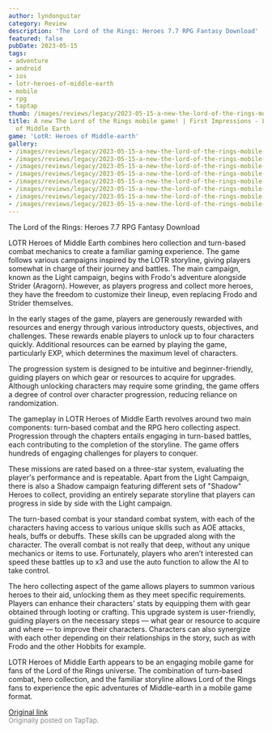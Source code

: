 ```yaml
---
author: lyndonguitar
category: Review
description: 'The Lord of the Rings: Heroes 7.7 RPG Fantasy Download'
featured: false
pubDate: 2023-05-15
tags:
- adventure
- android
- ios
- lotr-heroes-of-middle-earth
- mobile
- rpg
- taptap
thumb: /images/reviews/legacy/2023-05-15-a-new-the-lord-of-the-rings-mobile-game--first-impressions---lotr-heroes-of-middle-earth-0.avif
title: A new The Lord of the Rings mobile game! | First Impressions - LOTR Heroes
  of Middle Earth
game: 'LotR: Heroes of Middle-earth'
gallery:
- /images/reviews/legacy/2023-05-15-a-new-the-lord-of-the-rings-mobile-game--first-impressions---lotr-heroes-of-middle-earth-0.avif
- /images/reviews/legacy/2023-05-15-a-new-the-lord-of-the-rings-mobile-game--first-impressions---lotr-heroes-of-middle-earth-1.avif
- /images/reviews/legacy/2023-05-15-a-new-the-lord-of-the-rings-mobile-game--first-impressions---lotr-heroes-of-middle-earth-2.avif
- /images/reviews/legacy/2023-05-15-a-new-the-lord-of-the-rings-mobile-game--first-impressions---lotr-heroes-of-middle-earth-3.avif
- /images/reviews/legacy/2023-05-15-a-new-the-lord-of-the-rings-mobile-game--first-impressions---lotr-heroes-of-middle-earth-4.avif
- /images/reviews/legacy/2023-05-15-a-new-the-lord-of-the-rings-mobile-game--first-impressions---lotr-heroes-of-middle-earth-5.avif
- /images/reviews/legacy/2023-05-15-a-new-the-lord-of-the-rings-mobile-game--first-impressions---lotr-heroes-of-middle-earth-6.avif
- /images/reviews/legacy/2023-05-15-a-new-the-lord-of-the-rings-mobile-game--first-impressions---lotr-heroes-of-middle-earth-7.avif
---
```

The Lord of the Rings: Heroes
7.7
RPG
Fantasy
Download

LOTR Heroes of Middle Earth combines hero collection and turn-based combat mechanics to create a familiar gaming experience. The game follows various campaigns inspired by the LOTR storyline, giving players somewhat in charge of their journey and battles. The main campaign, known as the Light campaign, begins with Frodo's adventure alongside Strider (Aragorn). However, as players progress and collect more heroes, they have the freedom to customize their lineup, even replacing Frodo and Strider themselves.

In the early stages of the game, players are generously rewarded with resources and energy through various introductory quests, objectives, and challenges. These rewards enable players to unlock up to four characters quickly. Additional resources can be earned by playing the game, particularly EXP, which determines the maximum level of characters.

The progression system is designed to be intuitive and beginner-friendly, guiding players on which gear or resources to acquire for upgrades. Although unlocking characters may require some grinding, the game offers a degree of control over character progression, reducing reliance on randomization.

The gameplay in LOTR Heroes of Middle Earth revolves around two main components: turn-based combat and the RPG hero collecting aspect. Progression through the chapters entails engaging in turn-based battles, each contributing to the completion of the storyline. The game offers hundreds of engaging challenges for players to conquer.

These missions are rated based on a three-star system, evaluating the player's performance and is repeatable. Apart from the Light Campaign, there is also a Shadow campaign featuring different sets of "Shadow" Heroes to collect, providing an entirely separate storyline that players can progress in side by side with the Light campaign.

The turn-based combat is your standard combat system, with each of the characters having access to various unique skills such as AOE attacks, heals, buffs or debuffs. These skills can be upgraded along with the character. The overall combat is not really that deep, without any unique mechanics or items to use. Fortunately, players who aren’t interested can speed these battles up to x3 and use the auto function to allow the AI to take control.

The hero collecting aspect of the game allows players to summon various heroes to their aid, unlocking them as they meet specific requirements. Players can enhance their characters' stats by equipping them with gear obtained through looting or crafting. This upgrade system is user-friendly, guiding players on the necessary steps — what gear or resource to acquire and where — to improve their characters. Characters can also synergize with each other depending on their relationships in the story, such as with Frodo and the other Hobbits for example.

LOTR Heroes of Middle Earth appears to be an engaging mobile game for fans of the Lord of the Rings universe. The combination of turn-based combat, hero collection, and the familiar storyline allows Lord of the Rings fans to experience the epic adventures of Middle-earth in a mobile game format.

[Original link](https://www.taptap.io/post/5445125)<br><span style="font-size: 0.95em; color: #888;">Originally posted on TapTap.</span>